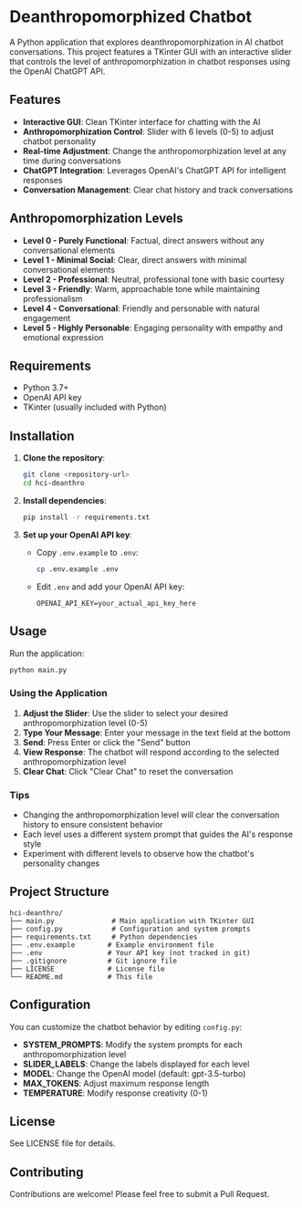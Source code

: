 # Deanthropomorphized Chatbot

A Python application that explores deanthropomorphization in AI chatbot conversations. This project features a TKinter GUI with an interactive slider that controls the level of anthropomorphization in chatbot responses using the OpenAI ChatGPT API.

## Features

- **Interactive GUI**: Clean TKinter interface for chatting with the AI
- **Anthropomorphization Control**: Slider with 6 levels (0-5) to adjust chatbot personality
- **Real-time Adjustment**: Change the anthropomorphization level at any time during conversations
- **ChatGPT Integration**: Leverages OpenAI's ChatGPT API for intelligent responses
- **Conversation Management**: Clear chat history and track conversations

## Anthropomorphization Levels

- **Level 0 - Purely Functional**: Factual, direct answers without any conversational elements
- **Level 1 - Minimal Social**: Clear, direct answers with minimal conversational elements
- **Level 2 - Professional**: Neutral, professional tone with basic courtesy
- **Level 3 - Friendly**: Warm, approachable tone while maintaining professionalism
- **Level 4 - Conversational**: Friendly and personable with natural engagement
- **Level 5 - Highly Personable**: Engaging personality with empathy and emotional expression

## Requirements

- Python 3.7+
- OpenAI API key
- TKinter (usually included with Python)

## Installation

1. **Clone the repository**:
   ```bash
   git clone <repository-url>
   cd hci-deanthro
   ```

2. **Install dependencies**:
   ```bash
   pip install -r requirements.txt
   ```

3. **Set up your OpenAI API key**:
   - Copy `.env.example` to `.env`:
     ```bash
     cp .env.example .env
     ```
   - Edit `.env` and add your OpenAI API key:
     ```
     OPENAI_API_KEY=your_actual_api_key_here
     ```

## Usage

Run the application:
```bash
python main.py
```

### Using the Application

1. **Adjust the Slider**: Use the slider to select your desired anthropomorphization level (0-5)
2. **Type Your Message**: Enter your message in the text field at the bottom
3. **Send**: Press Enter or click the "Send" button
4. **View Response**: The chatbot will respond according to the selected anthropomorphization level
5. **Clear Chat**: Click "Clear Chat" to reset the conversation

### Tips

- Changing the anthropomorphization level will clear the conversation history to ensure consistent behavior
- Each level uses a different system prompt that guides the AI's response style
- Experiment with different levels to observe how the chatbot's personality changes

## Project Structure

```
hci-deanthro/
├── main.py              # Main application with TKinter GUI
├── config.py            # Configuration and system prompts
├── requirements.txt     # Python dependencies
├── .env.example        # Example environment file
├── .env                # Your API key (not tracked in git)
├── .gitignore          # Git ignore file
├── LICENSE             # License file
└── README.md           # This file
```

## Configuration

You can customize the chatbot behavior by editing `config.py`:

- **SYSTEM_PROMPTS**: Modify the system prompts for each anthropomorphization level
- **SLIDER_LABELS**: Change the labels displayed for each level
- **MODEL**: Change the OpenAI model (default: gpt-3.5-turbo)
- **MAX_TOKENS**: Adjust maximum response length
- **TEMPERATURE**: Modify response creativity (0-1)

## License

See LICENSE file for details.

## Contributing

Contributions are welcome! Please feel free to submit a Pull Request.
